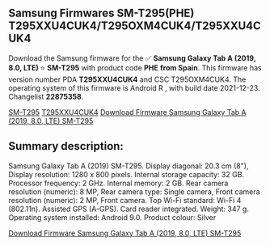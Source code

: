<h2>Samsung Firmwares SM-T295(PHE) T295XXU4CUK4/T295OXM4CUK4/T295XXU4CUK4</h2>
Download the Samsung firmware for the ✅ <strong>Samsung Galaxy Tab A (2019, 8.0, LTE) </strong> ⭐ <strong>SM-T295</strong> with product code <strong>PHE</strong> <strong> from Spain</strong>. This firmware has version number PDA <strong>T295XXU4CUK4</strong> and CSC T295OXM4CUK4. The operating system of this firmware is Android R , with build date 2021-12-23. Changelist <strong>22875358</strong>.

[SM-T295](https://samfirm.shop/samsung/model/SM-T295)
[T295XXU4CUK4](https://samfirm.shop/samsung/pda/T295XXU4CUK4)
[Download Firmware Samsung Galaxy Tab A (2019, 8.0, LTE) SM-T295](https://samfirm.shop/samsung/firmware/485053)
<h2>Summary description:</h2>
<p>Samsung Galaxy Tab A (2019) SM-T295. Display diagonal: 20.3 cm (8"), Display resolution: 1280 x 800 pixels. Internal storage capacity: 32 GB. Processor frequency: 2 GHz. Internal memory: 2 GB. Rear camera resolution (numeric): 8 MP, Rear camera type: Single camera, Front camera resolution (numeric): 2 MP, Front camera. Top Wi-Fi standard: Wi-Fi 4 (802.11n). Assisted GPS (A-GPS). Card reader integrated. Weight: 347 g. Operating system installed: Android 9.0. Product colour: Silver</p>


[Download Firmware Samsung Galaxy Tab A (2019, 8.0, LTE) SM-T295](https://samfirm.shop/samsung/firmware/485053)
